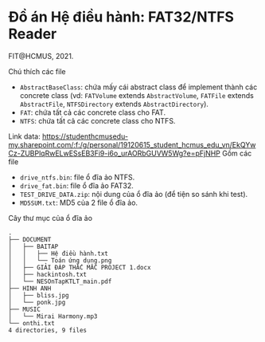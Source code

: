 # Đồ án Hệ điều hành: FAT32/NTFS Reader

FIT@HCMUS, 2021.

Chú thích các file 
- `AbstractBaseClass`: chứa mấy cái abstract class để implement thành các concrete class (vd: `FATVolume` extends `AbstractVolume`, `FATFile` extends `AbstractFile`, `NTFSDirectory` extends `AbstractDirectory`).
- `FAT`: chứa tất cả các concrete class cho FAT. 
- `NTFS`: chứa tất cả các concrete class cho NTFS.

Link data: https://studenthcmusedu-my.sharepoint.com/:f:/g/personal/19120615_student_hcmus_edu_vn/EkQYwCz-ZUBPlqRwELwESsEB3Fi9-i6o_urAORbGUVW5Wg?e=pFjNHP
Gồm các file
- `drive_ntfs.bin`: file ổ đĩa ảo NTFS.
- `drive_fat.bin`: file ổ đĩa ảo FAT32.
- `TEST_DRIVE_DATA.zip`: nội dung của ổ đĩa ảo (để tiện so sánh khi test).
- `MD5SUM.txt`: MD5 của 2 file ổ đĩa ảo.

Cây thư mục của ổ đĩa ảo 
```
.
├── DOCUMENT
│   ├── BAITAP
│   │   ├── Hệ điều hành.txt
│   │   └── Toán ứng dụng.png
│   ├── GIẢI ĐÁP THẮC MẮC PROJECT 1.docx
│   ├── hackintosh.txt
│   └── NESOnTapKTLT_main.pdf
├── HINH ANH
│   ├── bliss.jpg
│   └── ponk.jpg
├── MUSIC
│   └── Mirai Harmony.mp3
└── onthi.txt
4 directories, 9 files
```
